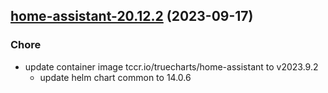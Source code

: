 ## [home-assistant-20.12.2](https://github.com/cyr-ius/truenas-charts/compare/home-assistant-20.12.1...home-assistant-20.12.2) (2023-09-17)

### Chore

- update container image tccr.io/truecharts/home-assistant to v2023.9.2
  - update helm chart common to 14.0.6

